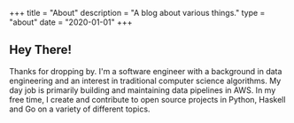 +++
title = "About"
description = "A blog about various things."
type = "about"
date = "2020-01-01"
+++

## Hey There!
Thanks for dropping by. I'm a software engineer with a background in data engineering and an interest in traditional computer science algorithms. My day job is primarily building and maintaining data pipelines in AWS. In my free time, I create and contribute to open source projects in Python, Haskell and Go on a variety of different topics.
